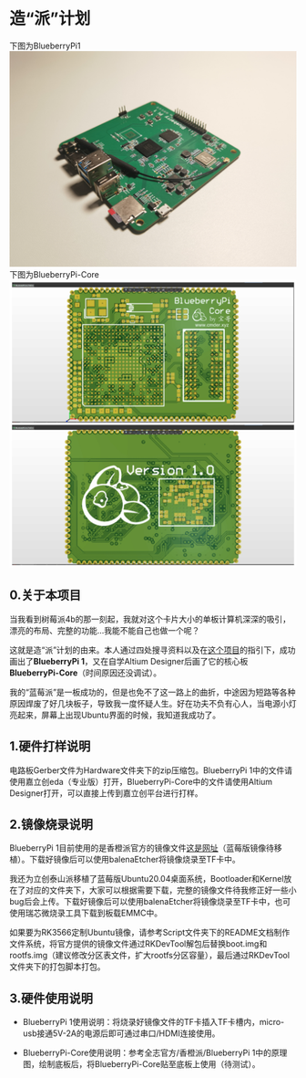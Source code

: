 # 造“派”计划

下图为BlueberryPi1  
![](2.Docs/Images/BlueberryPi%201.jpg)
下图为BlueberryPi-Core
![](2.Docs/Images/BlueberryPi-Core.jpg)

## 0.关于本项目

当我看到树莓派4b的那一刻起，我就对这个卡片大小的单板计算机深深的吸引，漂亮的布局、完整的功能...我能不能自己也做一个呢？  

这就是造“派”计划的由来。本人通过四处搜寻资料以及在[这个项目](https://oshwhub.com/logicworld/h6_board)的指引下，成功画出了**BlueberryPi 1**，又在自学Altium Designer后画了它的核心板**BlueberryPi-Core**（时间原因还没调试）。  

我的“蓝莓派”是一板成功的，但是也免不了这一路上的曲折，中途因为短路等各种原因焊废了好几块板子，导致我一度怀疑人生。好在功夫不负有心人，当电源小灯亮起来，屏幕上出现Ubuntu界面的时候，我知道我成功了。  

## 1.硬件打样说明

电路板Gerber文件为Hardware文件夹下的zip压缩包。BlueberryPi 1中的文件请使用嘉立创eda（专业版）打开，BlueberryPi-Core中的文件请使用Altium Designer打开，可以直接上传到嘉立创平台进行打样。  

## 2.镜像烧录说明

BlueberryPi 1目前使用的是香橙派官方的镜像文件[这是网址](http://www.orangepi.cn/html/hardWare/computerAndMicrocontrollers/details/Orange-Pi-3-LTS.html)（蓝莓版镜像待移植）。下载好镜像后可以使用balenaEtcher将镜像烧录至TF卡中。  

我还为立创泰山派移植了蓝莓版Ubuntu20.04桌面系统，Bootloader和Kernel放在了对应的文件夹下，大家可以根据需要下载，完整的镜像文件待我修正好一些小bug后会上传。下载好镜像后可以使用balenaEtcher将镜像烧录至TF卡中，也可使用瑞芯微烧录工具下载到板载EMMC中。  

如果要为RK3566定制Ubuntu镜像，请参考Script文件夹下的README文档制作文件系统，将官方提供的镜像文件通过RKDevTool解包后替换boot.img和rootfs.img（建议修改分区表文件，扩大rootfs分区容量），最后通过RKDevTool文件夹下的打包脚本打包。

## 3.硬件使用说明

- BlueberryPi 1使用说明：将烧录好镜像文件的TF卡插入TF卡槽内，micro-usb接通5V-2A的电源后即可通过串口/HDMI连接使用。  

- BlueberryPi-Core使用说明：参考全志官方/香橙派/BlueberryPi 1中的原理图，绘制底板后，将BlueberryPi-Core贴至底板上使用（待测试）。  
